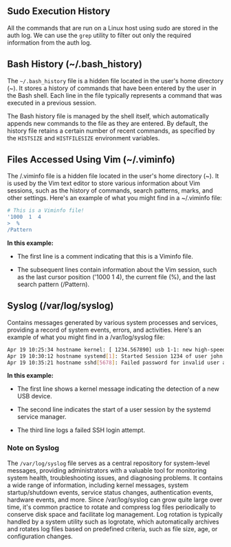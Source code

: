 ## Sudo Execution History
All the commands that are run on a Linux host using sudo are stored in the auth log. We can use the `grep` utility to filter out only the required information from the auth log.

## Bash History (~/.bash_history)
The `~/.bash_history` file is a hidden file located in the user's home directory (~). It stores a history of commands that have been entered by the user in the Bash shell. Each line in the file typically represents a command that was executed in a previous session.

The Bash history file is managed by the shell itself, which automatically appends new commands to the file as they are entered. By default, the history file retains a certain number of recent commands, as specified by the `HISTSIZE` and `HISTFILESIZE` environment variables.

## Files Accessed Using Vim (~/.viminfo)
The /.viminfo file is a hidden file located in the user's home directory (~). It is used by the Vim text editor to store various information about Vim sessions, such as the history of commands, search patterns, marks, and other settings.
Here's an example of what you might find in a ~/.viminfo file:
```bash
# This is a Viminfo file!
'1000  1  4
>  % 
/Pattern
```

**In this example:**

- The first line is a comment indicating that this is a Viminfo file.
  
- The subsequent lines contain information about the Vim session, such as the last cursor position ('1000 1 4), the current file (%), and the last search pattern (/Pattern).

## Syslog (/var/log/syslog)
Contains messages generated by various system processes and services, providing a record of system events, errors, and activities.
Here's an example of what you might find in a /var/log/syslog file:
```bash
Apr 19 10:25:34 hostname kernel: [ 1234.567890] usb 1-1: new high-speed USB device number 2 using ehci-pci
Apr 19 10:30:12 hostname systemd[1]: Started Session 1234 of user john.
Apr 19 10:35:21 hostname sshd[5678]: Failed password for invalid user admin from 203.0.113.10 port 54321 ssh2
```
**In this example:**

- The first line shows a kernel message indicating the detection of a new USB device.
  
- The second line indicates the start of a user session by the systemd service manager.
  
- The third line logs a failed SSH login attempt.

### Note on Syslog
The `/var/log/syslog` file serves as a central repository for system-level messages, providing administrators with a valuable tool for monitoring system health, troubleshooting issues, and diagnosing problems. It contains a wide range of information, including kernel messages, system startup/shutdown events, service status changes, authentication events, hardware events, and more. Since /var/log/syslog can grow quite large over time, it's common practice to rotate and compress log files periodically to conserve disk space and facilitate log management. Log rotation is typically handled by a system utility such as logrotate, which automatically archives and rotates log files based on predefined criteria, such as file size, age, or configuration changes.











